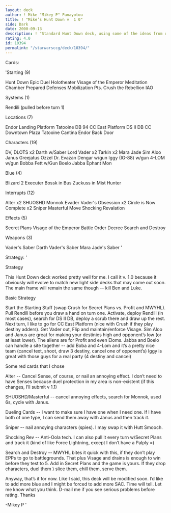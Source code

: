```yaml
---
layout: deck
author: ! Mike "Mikey P" Panayotou
title: ! "Mike’s Hunt Down v  1 0"
side: Dark
date: 2000-09-13
description: ! "Standard Hunt Down deck, using some of the ideas from other Hunt Down postings and tweaking it to my style."
rating: 4.0
id: 10394
permalink: "/starwarsccg/deck/10394/"
---
```

Cards: 

'Starting (9)

Hunt Down
Epic Duel
Holotheater
Visage of the Emperor
Meditation Chamber
Prepared Defenses
Mobilization Pts.
Crush the Rebellion
IAO

Systems (1)

Rendili (pulled before turn 1)

Locations (7)

Endor Landing Platform
Tatooine DB 94
CC East Platform
DS II DB
CC Downtown Plaza
Tatooine Cantina
Endor Back Door

Characters (19)

DV, DLOTS x2
Darth w/Saber
Lord Vader x2
Tarkin x2
Mara Jade
Sim Aloo
Janus Greejatus
Ozzel
Dr. Evazan
Dengar w/gun
Iggy (IG-88) w/gun
4-LOM w/gun
Bobba Fett w/Gun
Boelo
Jabba
Ephant Mon

Blue (4)

Blizard 2
Executer
Bossk in Bus
Zuckuss in Mist Hunter

Interrupts (12)

Alter x2
SHUOSHD
Monnok
Evader
Vader's Obsession x2
Circle is Now Complete x2
Sniper
Masterful Move
Shocking Revalation

Effects (5)

Secret Plans
Visage of the Emperor
Battle Order
Decree
Search and Destroy

Weapons (3)

Vader's Saber
Darth Vader's Saber
Mara Jade's Saber
'

Strategy: '

Strategy

This Hunt Down deck worked pretty well for me.	I call it v. 1.0 because it obviously will evolve to match new light side decks that may come out soon.  The main frame will remain the same though -- kill Ben and Luke.

Basic Strategy

Start the Starting Stuff (swap Crush for Secret Plans vs. Profit and MWYHL).  Pull Rendili before you draw a hand on turn one.	Activate, deploy Rendili (in most cases), search for DS II DB, deploy a scrub there and draw up the rest.  Next turn, I like to go for CC East Platform (nice with Crush if they play destiny adders).  Get Vader out, Flip and maintain/enforce Visage.  Sim Aloo and Janus are great for making your destinies high and opponent’s low (or at least lower).  The aliens are for Profit and even Eloms. Jabba and Boelo can handle a site together -- add Boba and 4-Lom and it’s a pretty nice team (cancel text, shoot, draw 3 destiny, cancel one of opponent’s)  Iggy is great with those guys for a real party (4 destiny and cancel)

Some red cards that I chose

Alter -- Cancel Sense, of course, or nail an annoying effect.  I don’t need to have Senses because duel protection in my area is non-existent (if this changes, I’ll submit v 1.1)

SHUOSHD/Masterful -- cancel annoying effects, search for Monnok, used 6s, cycle with Janus.

Dueling Cards -- I want to make sure I have one when I need one.  If I have both of one type, I can send them away with Janus and then track it.

Sniper -- nail annoying characters (spies).  I may swap it with Hutt Smooch.

Shocking Rev -- Anti-Oola tech.  I can also pull it every turn w/Secret Plans and track it (kind of like Force Lightning, except I don’t have a Palply =(

Search and Destroy -- MWYHL bites it quick with this, if they don’t play EPPs to go to battlegrounds.  That plus Visage and drains is enough to win before they test to 5.  Add in Secret Plans and the game is yours.  If they drop characters, duel them ) slice them, chill them, serve them.

Anyway, that’s it for now.  Like I said, this deck will be modified soon.  I’d like to add more blue and I might be forced to add more SAC.  Time will tell.  Let me know what you think.  D-mail me if you see serious problems before rating.  Thanks

-Mikey P
'
